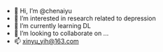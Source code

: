 - 👋 Hi, I’m @chenaiyu
- 👀 I’m interested in research related to depression
- 🌱 I’m currently learning DL
- 💞️ I’m looking to collaborate on ...
- 📫 xinyu_yih@163.com

<!---
chenaiyu/chenaiyu is a ✨ special ✨ repository because its `README.md` (this file) appears on your GitHub profile.
You can click the Preview link to take a look at your changes.
--->

